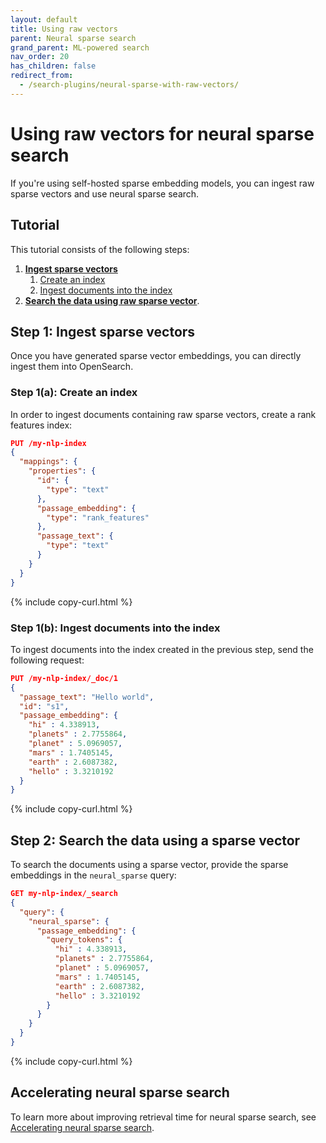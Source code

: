 ```yaml
---
layout: default
title: Using raw vectors
parent: Neural sparse search
grand_parent: ML-powered search
nav_order: 20
has_children: false
redirect_from:
  - /search-plugins/neural-sparse-with-raw-vectors/
---
```


# Using raw vectors for neural sparse search

If you're using self-hosted sparse embedding models, you can ingest raw sparse vectors and use neural sparse search. 

## Tutorial

This tutorial consists of the following steps:

1. [**Ingest sparse vectors**](#step-1-ingest-sparse-vectors)
    1. [Create an index](#step-1a-create-an-index)
    1. [Ingest documents into the index](#step-1b-ingest-documents-into-the-index)
1. [**Search the data using raw sparse vector**](#step-2-search-the-data-using-a-sparse-vector).


## Step 1: Ingest sparse vectors

Once you have generated sparse vector embeddings, you can directly ingest them into OpenSearch.

### Step 1(a): Create an index

In order to ingest documents containing raw sparse vectors, create a rank features index:

```json
PUT /my-nlp-index
{
  "mappings": {
    "properties": {
      "id": {
        "type": "text"
      },
      "passage_embedding": {
        "type": "rank_features"
      },
      "passage_text": {
        "type": "text"
      }
    }
  }
}
```
{% include copy-curl.html %}

### Step 1(b): Ingest documents into the index

To ingest documents into the index created in the previous step, send the following request:

```json
PUT /my-nlp-index/_doc/1
{
  "passage_text": "Hello world",
  "id": "s1",
  "passage_embedding": {
    "hi" : 4.338913,
    "planets" : 2.7755864,
    "planet" : 5.0969057,
    "mars" : 1.7405145,
    "earth" : 2.6087382,
    "hello" : 3.3210192
  }
}
```
{% include copy-curl.html %}

## Step 2: Search the data using a sparse vector

To search the documents using a sparse vector, provide the sparse embeddings in the `neural_sparse` query:

```json
GET my-nlp-index/_search
{
  "query": {
    "neural_sparse": {
      "passage_embedding": {
        "query_tokens": {
          "hi" : 4.338913,
          "planets" : 2.7755864,
          "planet" : 5.0969057,
          "mars" : 1.7405145,
          "earth" : 2.6087382,
          "hello" : 3.3210192
        }
      }
    }
  }
}
```
{% include copy-curl.html %}

## Accelerating neural sparse search

To learn more about improving retrieval time for neural sparse search, see [Accelerating neural sparse search]({{site.url}}{{site.baseurl}}/search-plugins/neural-sparse-search/#accelerating-neural-sparse-search).
